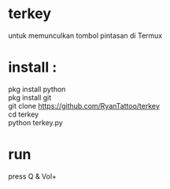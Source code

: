 # terkey
untuk memunculkan tombol pintasan di Termux

# install :
pkg install python<br>
pkg install git<br>
git clone https://github.com/RyanTattoo/terkey<br>
cd terkey<br>
python terkey.py

# run
press Q & Vol+
